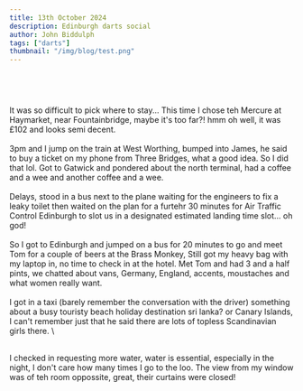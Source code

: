 ```yaml
---
title: 13th October 2024
description: Edinburgh darts social
author: John Biddulph
tags: ["darts"]
thumbnail: "/img/blog/test.png"
---
```


<!-- ::callout
---
icon: https://api.iconify.design/mdi:brain.svg
---
_This_ can be rich text with [MarkDown]{.font-bold.bg-yellow-300.px-2.text-yellow-900}! 
:: -->

# 
\
&nbsp;
\
It was so difficult to pick where to stay... This time I chose teh Mercure at Haymarket, near Fountainbridge, maybe it's too far?! hmm oh well, it was £102 and looks semi decent.
\
&nbsp;
\
3pm and I jump on the train at West Worthing, bumped into James, he said to buy a ticket on my phone from Three Bridges, what a good idea. So I did that lol. Got to Gatwick and pondered about the north terminal, had a coffee and a wee and another coffee and a wee. 
\
&nbsp;
\
Delays, stood in a bus next to the plane waiting for the engineers to fix a leaky toilet then waited on the plan for a furtehr 30 minutes for Air Traffic Control Edinburgh to slot us in a designated estimated landing time slot... oh god!
\
&nbsp;
\
So I got to Edinburgh and jumped on a bus for 20 minutes to go and meet Tom for a couple of beers at the Brass Monkey, Still got my heavy bag with my laptop in, no time to check in at the hotel. Met Tom and had 3 and a half pints, we chatted about vans, Germany, England, accents, moustaches and what women really want.
\
&nbsp;
\
I got in a taxi (barely remember the conversation with the driver) something about a busy touristy beach holiday destination sri lanka? or Canary Islands, I can't remember just that he said there are lots of topless Scandinavian girls there.
\

&nbsp;
\
I checked in requesting more water, water is essential, especially in the night, I don't care how many times I go to the loo. The view from my window was of teh room oppossite, great, their curtains were closed!